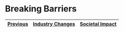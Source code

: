 # Breaking Barriers

| [Previous](/Sites/About_Steve_Jobs.md) | [Industry Changes](/Sites/BreakingBarriers/IndustryChanges.md) | [Societal Impact](/Sites/BreakingBarriers/SocietalImpact.md) |
| -------------------------------------- |:--------------------------------------------------------------:| ------------------------------------------------------------ |
